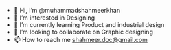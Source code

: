 - 👋 Hi, I’m @muhammadshahmeerkhan
- 👀 I’m interested in Designing
- 🌱 I’m currently learning Product and industrial design
- 💞️ I’m looking to collaborate on Graphic designing
- 📫 How to reach me shahmeer.doc@gmail.com

<!---
muhammadshahmeerkhan/muhammadshahmeerkhan is a ✨ special ✨ repository because its `README.md` (this file) appears on your GitHub profile.
You can click the Preview link to take a look at your changes.
--->

